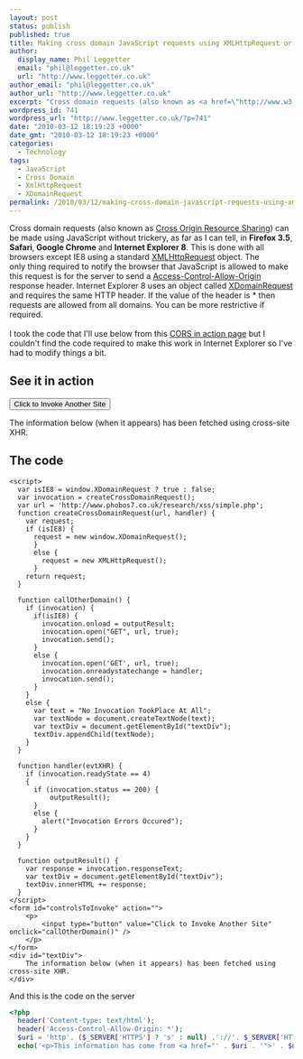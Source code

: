 ```yaml
---
layout: post
status: publish
published: true
title: Making cross domain JavaScript requests using XMLHttpRequest or XDomainRequest
author:
  display_name: Phil Leggetter
  email: "phil@leggetter.co.uk"
  url: "http://www.leggetter.co.uk"
author_email: "phil@leggetter.co.uk"
author_url: "http://www.leggetter.co.uk"
excerpt: "Cross domain requests (also known as <a href=\"http://www.w3.org/TR/access-control/\">Cross Origin Resource Sharing</a>) can be made using JavaScript without trickery, as far as I can tell, in <strong>Firefox 3.5</strong>, <strong>Safari</strong>,<strong> Google Chrome</strong> and <strong>Internet Explorer 8</strong>. This is done with all browsers except IE8 using a standard <a href=\"http://www.w3.org/TR/XMLHttpRequest/\">XMLHttpRequest</a> object. The only\_thing required to notify the browser that JavaScript is allowed to make this request is for the server to send a <a href=\"http://www.w3.org/TR/2008/WD-access-control-20080912/#access-control-allow-origin\">Access-Control-Allow-Origin</a> response header. Internet Explorer 8 uses an object called <a href=\"http://msdn.microsoft.com/en-us/library/cc288060(VS.85).aspx\">XDomainRequest</a> and requires the same HTTP header. If the value of the header is * then requests are allowed from all domains. You can be more restrictive if required.\r\n"
wordpress_id: 741
wordpress_url: "http://www.leggetter.co.uk/?p=741"
date: "2010-03-12 18:19:23 +0000"
date_gmt: "2010-03-12 18:19:23 +0000"
categories:
  - Technology
tags:
  - JavaScript
  - Cross Domain
  - XmlHttpRequest
  - XDomainRequest
permalink: /2010/03/12/making-cross-domain-javascript-requests-using-xmlhttprequest-or-xdomainrequest.html
---
```


<p>Cross domain requests (also known as <a href="http://www.w3.org/TR/access-control/">Cross Origin Resource Sharing</a>) can be made using JavaScript without trickery, as far as I can tell, in <strong>Firefox 3.5</strong>, <strong>Safari</strong>,<strong> Google Chrome</strong> and <strong>Internet Explorer 8</strong>. This is done with all browsers except IE8 using a standard <a href="http://www.w3.org/TR/XMLHttpRequest/">XMLHttpRequest</a> object. The only thing required to notify the browser that JavaScript is allowed to make this request is for the server to send a <a href="http://www.w3.org/TR/2008/WD-access-control-20080912/#access-control-allow-origin">Access-Control-Allow-Origin</a> response header. Internet Explorer 8 uses an object called <a href="http://msdn.microsoft.com/en-us/library/cc288060(VS.85).aspx">XDomainRequest</a> and requires the same HTTP header. If the value of the header is * then requests are allowed from all domains. You can be more restrictive if required.<br />
<a id="more"></a><a id="more-741"></a><br />
I took the code that I'll use below from this <a href="http://arunranga.com/examples/access-control/">CORS in action page</a> but I couldn't find the code required to make this work in Internet Explorer so I've had to modify things a bit.</p>
<h2>See it in action</h2>

<script type="text/javascript" src="/js/xss/simple.js"></script>
<form id="controlsToInvoke" action="">
<p>
  <input type="button" value="Click to Invoke Another Site" onclick="callOtherDomain()" />
</p>
</form>
<div id="textDiv">
  The information below (when it appears) has been fetched using cross-site XHR.
</div>

<h2>The code</h2>

```
<script>
  var isIE8 = window.XDomainRequest ? true : false;
  var invocation = createCrossDomainRequest();
  var url = 'http://www.phobos7.co.uk/research/xss/simple.php';
  function createCrossDomainRequest(url, handler) {
    var request;
    if (isIE8) {
      request = new window.XDomainRequest();
      }
      else {
        request = new XMLHttpRequest();
      }
    return request;
  }

  function callOtherDomain() {
    if (invocation) {
      if(isIE8) {
        invocation.onload = outputResult;
        invocation.open("GET", url, true);
        invocation.send();
      }
      else {
        invocation.open('GET', url, true);
        invocation.onreadystatechange = handler;
        invocation.send();
      }
    }
    else {
      var text = "No Invocation TookPlace At All";
      var textNode = document.createTextNode(text);
      var textDiv = document.getElementById("textDiv");
      textDiv.appendChild(textNode);
    }
  }

  function handler(evtXHR) {
    if (invocation.readyState == 4)
    {
      if (invocation.status == 200) {
          outputResult();
      }
      else {
        alert("Invocation Errors Occured");
      }
    }
  }

  function outputResult() {
    var response = invocation.responseText;
    var textDiv = document.getElementById("textDiv");
    textDiv.innerHTML += response;
  }
</script>
<form id="controlsToInvoke" action="">
    <p>
        <input type="button" value="Click to Invoke Another Site" onclick="callOtherDomain()" />
    </p>
</form>
<div id="textDiv">
    The information below (when it appears) has been fetched using cross-site XHR.
</div>
```

<p>And this is the code on the server</p>

```php
<?php
  header('Content-type: text/html');
  header('Access-Control-Allow-Origin: *');
  $uri = 'http'. ($_SERVER['HTTPS'] ? 's' : null) .'://'. $_SERVER['HTTP_HOST'] . $_SERVER['REQUEST_URI'];
  echo('<p>This information has come from <a href="' . $uri . '">' . $uri . '</a></p>');
```

